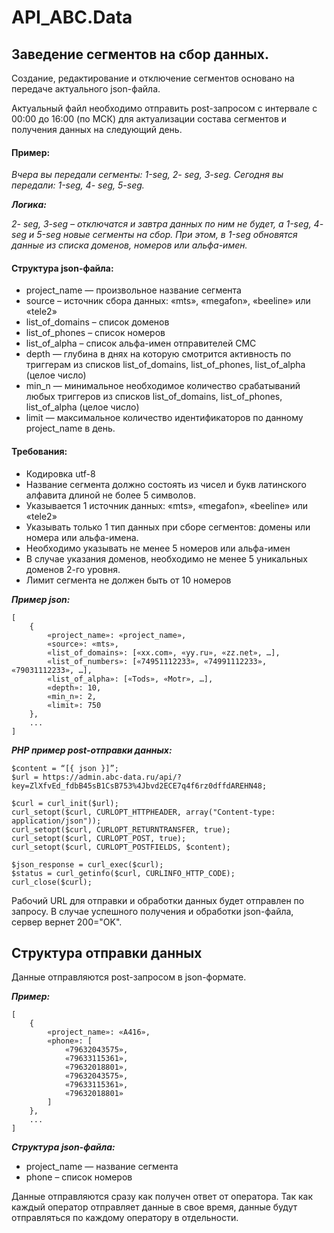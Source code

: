 # API_ABC.Data

## Заведение сегментов на сбор данных.
Создание, редактирование и отключение сегментов основано на передаче актуального json-файла.

Актуальный файл необходимо отправить post-запросом с интервале с 00:00 до 16:00 (по МСК) для актуализации состава сегментов и получения данных на следующий день.

#### Пример:

*Вчера вы передали сегменты: 1-seg, 2- seg, 3-seg. Сегодня вы передали: 1-seg, 4- seg, 5-seg.*

***Логика:***

*2- seg, 3-seg – отключатся и завтра данных по ним не будет, а 1-seg, 4- seg и 5-seg новые сегменты на сбор. При этом, в 1-seg обновятся данные из списка доменов, номеров или альфа-имен.*

#### Структура json-файла:
- project_name — произвольное название сегмента
- source – источник сбора данных: «mts», «megafon», «beeline» или «tele2»
- list_of_domains – список доменов
- list_of_phones – список номеров
- list_of_alpha – список альфа-имен отправителей СМС
- depth — глубина в днях на которую смотрится активность по триггерам из списков list_of_domains, list_of_phones, list_of_alpha (целое число)
- min_n — минимальное необходимое количество срабатываний любых триггеров из списков list_of_domains, list_of_phones, list_of_alpha (целое число)
- limit — максимальное количество идентификаторов по данному project_name в день.

#### Требования:
- Кодировка utf-8
- Название сегмента должно состоять из чисел и букв латинского алфавита длиной не более 5 символов.
- Указывается 1 источник данных: «mts», «megafon», «beeline» или «tele2»
- Указывать только 1 тип данных при сборе сегментов: домены или номера или альфа-имена.
- Необходимо указывать не менее 5 номеров или альфа-имен
- В случае указания доменов, необходимо не менее 5 уникальных доменов 2-го уровня.
- Лимит сегмента не должен быть от 10 номеров

***Пример json:***
```
[
    {
        «project_name»: «project_name»,
        «source»: «mts»,
        «list_of_domains»: [«xx.com», «yy.ru», «zz.net», …],
        «list_of_numbers»: [«74951112233», «74991112233», «79031112233», …],
        «list_of_alpha»: [«Tods», «Motr», …],
        «depth»: 10,
        «min_n»: 2,
        «limit»: 750
    },
    ...
]
```
***PHP пример post-отправки данных:***
```
$content = “[{ json }]”;
$url = https://admin.abc-data.ru/api/?key=ZlXfvEd_fdbB45sB1CsB753%4Jbvd2ECE7q4f6rz0dffdAREHN48;

$curl = curl_init($url);
curl_setopt($curl, CURLOPT_HTTPHEADER, array("Content-type: application/json"));
curl_setopt($curl, CURLOPT_RETURNTRANSFER, true);
curl_setopt($curl, CURLOPT_POST, true);
curl_setopt($curl, CURLOPT_POSTFIELDS, $content);

$json_response = curl_exec($curl);
$status = curl_getinfo($curl, CURLINFO_HTTP_CODE);
curl_close($curl);
```
Рабочий URL для отправки и обработки данных будет отправлен по запросу. В случае успешного получения и обработки json-файла, сервер вернет 200="OK".

## Структура отправки данных
Данные отправляются post-запросом в json-формате.

***Пример:***
```
[
    {
        «project_name»: «A416»,
        «phone»: [
            «79632043575»,
            «79633115361»,
            «79632018801»,
            «79632043575»,
            «79633115361»,
            «79632018801»
        ]
    },
    ...
]
```

***Структура json-файла:***
- project_name — название сегмента
- phone – список номеров

Данные отправляются сразу как получен ответ от оператора. Так как каждый оператор отправляет данные в свое время, данные будут отправляться по каждому оператору в отдельности.
